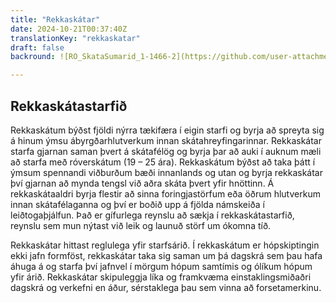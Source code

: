 ```yaml
---
title: "Rekkaskátar"
date: 2024-10-21T00:37:40Z
translationKey: "rekkaskatar"
draft: false
backround: ![RO_SkataSumarid_1-1466-2](https://github.com/user-attachments/assets/1ad93a50-1862-40a1-b0dd-f0911c8c9730)

---
```

Rekkaskátastarfið
---
 Rekkaskátum býðst fjöldi nýrra tækifæra í eigin starfi og byrja að spreyta sig á hinum ýmsu ábyrgðarhlutverkum innan skátahreyfingarinnar. Rekkaskátar starfa gjarnan saman þvert á skátafélög og byrja þar að auki í auknum mæli að starfa með róverskátum (19 – 25 ára). Rekkaskátum býðst að taka þátt í ýmsum spennandi viðburðum bæði innanlands og utan og byrja rekkaskátar því gjarnan að mynda tengsl við aðra skáta þvert yfir hnöttinn. Á rekkaskátaaldri byrja flestir að sinna foringjastörfum eða öðrum hlutverkum innan skátafélaganna og því er boðið upp á fjölda námskeiða í leiðtogaþjálfun. Það er gífurlega reynslu að sækja í rekkaskátastarfið, reynslu sem mun nýtast við leik og launuð störf um ókomna tíð.

 Rekkaskátar hittast reglulega yfir starfsárið. Í rekkaskátum er hópskiptingin ekki jafn formföst, rekkaskátar taka sig saman um þá dagskrá sem þau hafa áhuga á og starfa því jafnvel í mörgum hópum samtímis og ólíkum hópum yfir árið. Rekkaskátar skipuleggja líka og framkvæma einstaklingsmiðaðri dagskrá og verkefni en áður, sérstaklega þau sem vinna að forsetamerkinu. 
